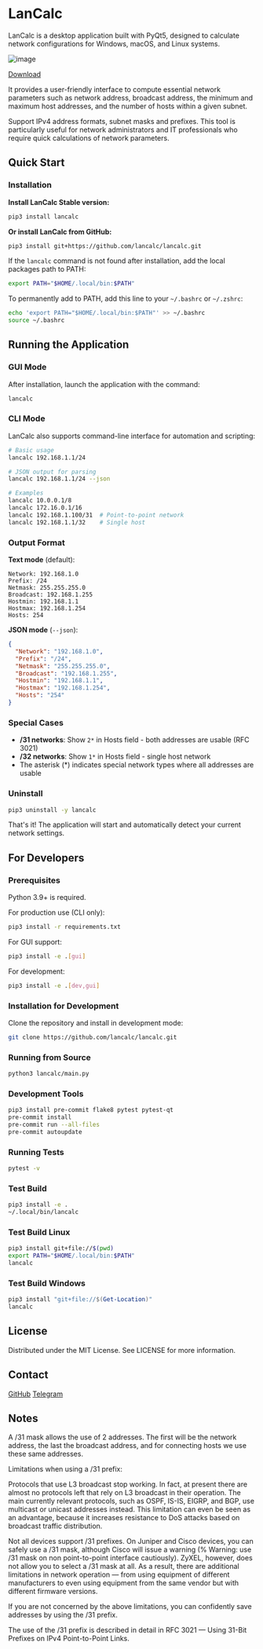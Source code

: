 # LanCalc

LanCalc is a desktop application built with PyQt5, designed to calculate network configurations for Windows, macOS, and Linux systems.

![image](https://github.com/user-attachments/assets/be7655cc-9348-4d7c-bb25-a650e00cc422)


[Download](https://github.com/lancalc/lancalc/releases)

It provides a user-friendly interface to compute essential network parameters such as network address, broadcast address, the minimum and maximum host addresses, and the number of hosts within a given subnet. 

Support IPv4 address formats, subnet masks and prefixes. This tool is particularly useful for network administrators and IT professionals who require quick calculations of network parameters.

## Quick Start

### Installation

**Install LanCalc Stable version:**

```bash
pip3 install lancalc
```

**Or install LanCalc from GitHub:**

```bash
pip3 install git+https://github.com/lancalc/lancalc.git
```

If the `lancalc` command is not found after installation, add the local packages path to PATH:

```bash
export PATH="$HOME/.local/bin:$PATH"
```

To permanently add to PATH, add this line to your `~/.bashrc` or `~/.zshrc`:

```bash
echo 'export PATH="$HOME/.local/bin:$PATH"' >> ~/.bashrc
source ~/.bashrc
```

## Running the Application

### GUI Mode

After installation, launch the application with the command:

```bash
lancalc
```

### CLI Mode

LanCalc also supports command-line interface for automation and scripting:

```bash
# Basic usage
lancalc 192.168.1.1/24

# JSON output for parsing
lancalc 192.168.1.1/24 --json

# Examples
lancalc 10.0.0.1/8
lancalc 172.16.0.1/16
lancalc 192.168.1.100/31  # Point-to-point network
lancalc 192.168.1.1/32    # Single host
```

### Output Format

**Text mode** (default):
```
Network: 192.168.1.0
Prefix: /24
Netmask: 255.255.255.0
Broadcast: 192.168.1.255
Hostmin: 192.168.1.1
Hostmax: 192.168.1.254
Hosts: 254
```

**JSON mode** (`--json`):
```json
{
  "Network": "192.168.1.0",
  "Prefix": "/24",
  "Netmask": "255.255.255.0",
  "Broadcast": "192.168.1.255",
  "Hostmin": "192.168.1.1",
  "Hostmax": "192.168.1.254",
  "Hosts": "254"
}
```

### Special Cases

- **/31 networks**: Show `2*` in Hosts field - both addresses are usable (RFC 3021)
- **/32 networks**: Show `1*` in Hosts field - single host network
- The asterisk (*) indicates special network types where all addresses are usable

### Uninstall

```bash
pip3 uninstall -y lancalc
```

That's it! The application will start and automatically detect your current network settings.

## For Developers

### Prerequisites

Python 3.9+ is required.

For production use (CLI only):
```bash
pip3 install -r requirements.txt
```

For GUI support:
```bash
pip3 install -e .[gui]
```

For development:
```bash
pip3 install -e .[dev,gui]
```

### Installation for Development

Clone the repository and install in development mode:

```bash
git clone https://github.com/lancalc/lancalc.git
```

### Running from Source

```bash
python3 lancalc/main.py
```

### Development Tools

```bash
pip3 install pre-commit flake8 pytest pytest-qt
pre-commit install
pre-commit run --all-files
pre-commit autoupdate
```

### Running Tests
```bash
pytest -v
```

### Test Build
```bash
pip3 install -e .
~/.local/bin/lancalc
```

### Test Build Linux
```bash
pip3 install git+file://$(pwd) 
export PATH="$HOME/.local/bin:$PATH" 
lancalc
```

### Test Build Windows
```powershell
pip3 install "git+file://$(Get-Location)"
lancalc
```

## License

Distributed under the MIT License. See LICENSE for more information.

## Contact

[GitHub](https://github.com/lancalc/lancalc) [Telegram](https://t.me/wachawo)

## Notes

A /31 mask allows the use of 2 addresses. The first will be the network address, the last the broadcast address, and for connecting hosts we use these same addresses.

Limitations when using a /31 prefix:

Protocols that use L3 broadcast stop working.
In fact, at present there are almost no protocols left that rely on L3 broadcast in their operation. The main currently relevant protocols, such as OSPF, IS-IS, EIGRP, and BGP, use multicast or unicast addresses instead.
This limitation can even be seen as an advantage, because it increases resistance to DoS attacks based on broadcast traffic distribution.

Not all devices support /31 prefixes.
On Juniper and Cisco devices, you can safely use a /31 mask, although Cisco will issue a warning (% Warning: use /31 mask on non point-to-point interface cautiously).
ZyXEL, however, does not allow you to select a /31 mask at all.
As a result, there are additional limitations in network operation — from using equipment of different manufacturers to even using equipment from the same vendor but with different firmware versions.

If you are not concerned by the above limitations, you can confidently save addresses by using the /31 prefix.

The use of the /31 prefix is described in detail in RFC 3021 — Using 31-Bit Prefixes on IPv4 Point-to-Point Links.
